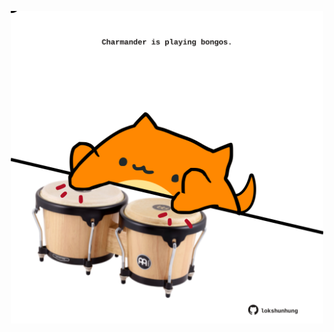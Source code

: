 <!-- built at 24/07/2022, 12:00:51 UTC -->
<p align="center">
  <img width="500" height="500" src="./ReadmeImage.svg">
</p>
